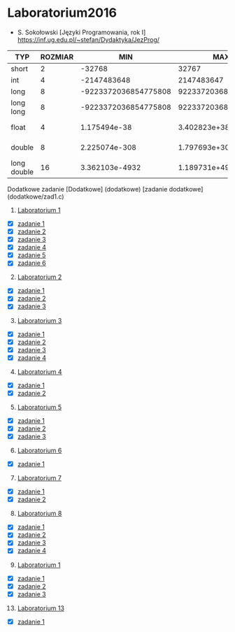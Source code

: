 # Laboratorium2016

* S. Sokołowski
  [Języki Programowania, rok I] https://inf.ug.edu.pl/~stefan/Dydaktyka/JezProg/

|        TYP| ROZMIAR|                  MIN|                  MAX|       ZIARNO|  PRECYZJA|
|-----------|--------|---------------------|---------------------|-------------|----------|
|      short|       2|               -32768|                32767|             |          |
|        int|       4|          -2147483648|           2147483647|             |          |
|       long|       8| -9223372036854775808|  9223372036854775807|             |          |
|  long long|       8| -9223372036854775808|  9223372036854775807|             |          |
|      float|       4|         1.175494e-38|         3.402823e+38| 1.192093e-07|         6|
|     double|       8|        2.225074e-308|        1.797693e+308| 2.220446e-16|        15|
|long double|      16|       3.362103e-4932|       1.189731e+4932| 1.084202e-19|        18|
Dodatkowe zadanie
[Dodatkowe] (dodatkowe) [zadanie dodatkowe] (dodatkowe/zad1.c)

1. [Laboratorium 1](Lab1)
  * [X] [zadanie 1](Lab1/zad1.c)
  * [X] [zadanie 2](Lab1/zad2.c)
  * [X] [zadanie 3](Lab1/zad3.c)
  * [X] [zadanie 4](lab1/zad4.c)
  * [X] [zadanie 5](lab1/zad5.c)
  * [X] [zadanie 6](lab1/zad6.c)
2. [Laboratorium 2](Lab2)
  * [X] [zadanie 1](Lab2/zad0.c)
  * [X] [zadanie 2](Lab2/zad1.c)
  * [X] [zadanie 3](Lab2/zad2.c)
3. [Laboratorium 3](Lab3)
  * [X] [zadanie 1](Lab3/zad1.c)
  * [X] [zadanie 2](Lab3/zad2.c)
  * [X] [zadanie 3](Lab3/zad3.c)
  * [X] [zadanie 4](lab3/zad4.c)
4. [Laboratorium 4](Lab4)
  * [X] [zadanie 1](Lab4/zad1.c)
  * [X] [zadanie 2](Lab4/zad2.c)
5. [Laboratorium 5](Lab5)
  * [X] [zadanie 1](Lab5/zad1.c)
  * [X] [zadanie 2](Lab5/zad2.c)
  * [X] [zadanie 3](Lab5/zad3.c)
6. [Laboratorium 6](Lab6)
  * [X] [zadanie 1](Lab6/zad1.c)
7. [Laboratorium 7](Lab7)
  * [X] [zadanie 1](Lab7/zad1.c)
  * [X] [zadanie 2](Lab7/zad2.c)
8. [Laboratorium 8](Lab8)
  * [X] [zadanie 1](Lab8/zad1.c)
  * [X] [zadanie 2](Lab8/zad2.c)
  * [X] [zadanie 3](Lab8/zad3.c)
  * [X] [zadanie 4](lab8/zad4.c)
9. [Laboratorium 1](Lab9)
  * [X] [zadanie 1](Lab9/zad1.php)
  * [X] [zadanie 2](Lab9/zad2.php)
  * [X] [zadanie 3](Lab9/zad3.php)
13. [Laboratorium 13](Lab13)
  * [X] [zadanie 1](Lab13/zad1.c)
  
